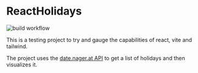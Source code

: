 # ReactHolidays

![build workflow](https://github.com/manindark/reactholidays/actions/workflows/build.yml/badge.svg)

This is a testing project to try and gauge the capabilities of react, vite and tailwind.

The project uses the [date.nager.at API](https://date.nager.at/Api) to get a list of holidays and then visualizes it.
